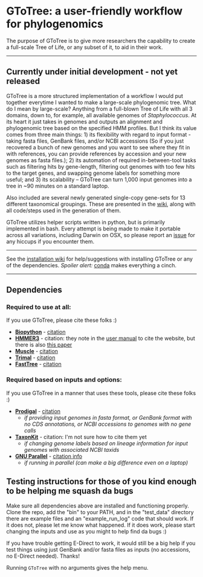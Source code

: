 # GToTree: a user-friendly workflow for phylogenomics
The purpose of GToTree is to give more researchers the capability to create a full-scale Tree of Life, or any subset of it, to aid in their work.

---

## Currently under initial development - not yet released

GToTree is a more structured implementation of a workflow I would put together everytime I wanted to make a large-scale phylogenomic tree. What do I mean by large-scale? Anything from a full-blown Tree of Life with all 3 domains, down to, for example, all available genomes of *Staphylococcus*. At its heart it just takes in genomes and outputs an alignment and phylogenomic tree based on the specified HMM profiles. But I think its value comes from three main things: 1) its flexibility with regard to input format - taking fasta files, GenBank files, and/or NCBI accessions (So if you just recovered a bunch of new genomes and you want to see where they fit in with references, you can provide references by accession and your new genomes as fasta files.); 2) its automation of required in-between-tool tasks such as filtering hits by gene-length, filtering out genomes with too few hits to the target genes, and swapping genome labels for something more useful; and 3) its scalability – GToTree can turn 1,000 input genomes into a tree in ~90 minutes on a standard laptop.

Also included are several newly generated single-copy gene-sets for 13 different taxonomical groupings. These are presented in the [wiki](https://github.com/AstrobioMike/GToTree/wiki/SCG-sets), along with all code/steps used in the generation of them.  

GToTree utilizes helper scripts written in python, but is primarily implemented in bash. Every attempt is being made to make it portable across all variations, including Darwin on OSX, so please report an [issue](https://github.com/AstrobioMike/GToTree/issues) for any hiccups if you encounter them.  

---

See the [installation wiki](https://github.com/AstrobioMike/GToTree/wiki/installation) for help/suggestions with installing GToTree or any of the dependencies. *Spoiler alert:* [conda](https://conda.io/docs/) makes everything a cinch.  

---

## Dependencies
### Required to use at all:
If you use GToTree, please cite these folks :)  

- **[Biopython](https://biopython.org/wiki/Download)** - [citation](https://academic.oup.com/bioinformatics/article/25/11/1422/330687)
- **[HMMER3](http://hmmer.org/download.html)** - citation: they note in the [user manual](http://eddylab.org/software/hmmer/Userguide.pdf) to cite the website, but there is also [this paper](https://journals.plos.org/ploscompbiol/article?id=10.1371/journal.pcbi.1002195)  
- **[Muscle](https://www.drive5.com/muscle/downloads.htm)** - [citation](https://academic.oup.com/nar/article/32/5/1792/2380623)  
- **[Trimal](http://trimal.cgenomics.org/downloads)** - [citation](https://www.ncbi.nlm.nih.gov/pmc/articles/PMC2712344/)  
- **[FastTree](http://www.microbesonline.org/fasttree/)** - [citation](https://journals.plos.org/plosone/article?id=10.1371/journal.pone.0009490)  

### Required based on inputs and options:
If you use GToTree in a manner that uses these tools, please cite these folks :)  

- **[Prodigal](https://github.com/hyattpd/Prodigal)** - [citation](https://www.ncbi.nlm.nih.gov/pmc/articles/PMC2848648/)  
  - *if providing input genomes in fasta format, or GenBank format with no CDS annotations, or NCBI accessions to genomes with no gene calls*
- **[TaxonKit](https://bioinf.shenwei.me/taxonkit/)** - citation: I'm not sure how to cite them yet
  - *if changing genome labels based on lineage information for input genomes with associated NCBI taxids*
- **[GNU Parallel](https://www.gnu.org/software/parallel/)** - [citation info](https://www.gnu.org/software/parallel/parallel_design.html#Citation-notice)
  - *if running in parallel (can make a big difference even on a laptop)*

## Testing instructions for those of you kind enough to be helping me squash da bugs
Make sure all dependencies above are installed and functioning properly. Clone the repo, add the "bin" to your PATH, and in the "test\_data" directory there are example files and an "example\_run\_log" code that should work. If it does not, please let me know what happened. If it does work, please start changing the inputs and use as you might to help find da bugs :)

If you have trouble getting E-Direct to work, it would still be a big help if you test things using just GenBank and/or fasta files as inputs (no accessions, no E-Direct needed). Thanks!

Running `GToTree` with no arguments gives the help menu. 

